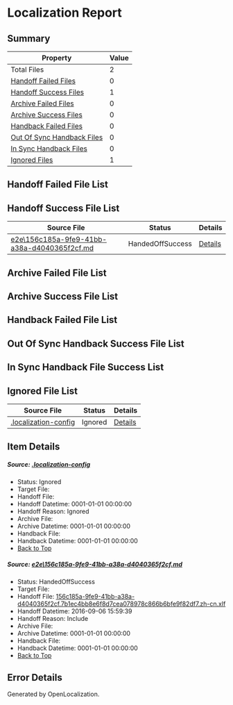 # <a name='report-top'></a> Localization Report

## Summary
 Property | Value 
 -------- | ----- 
 Total Files | 2
[ Handoff Failed Files ](#handoff-failed-list)| 0
[ Handoff Success Files ](#handoff-success-list)| 1
[ Archive Failed Files ](#archive-failed-list)| 0
[ Archive Success Files ](#archive-success-list)| 0
[ Handback Failed Files ](#handback-failed-list)| 0
[ Out Of Sync Handback Files ](#outofsync-handback-success-list)| 0
[ In Sync Handback Files ](#insync-handback-success-list)| 0
[ Ignored Files ](#ignored-list)| 1

## <a name='handoff-failed-list'></a> Handoff Failed File List

## <a name='handoff-success-list'></a> Handoff Success File List
 Source File | Status | Details 
 ----------- | ------ | ------- 
 [e2e\156c185a-9fe9-41bb-a38a-d4040365f2cf.md](https://github.com/OpenLocalizationTestOrg/ol-test0/blob/098cfeb368ac7bef2e23f3a6665b3f9a16e09220/e2e/156c185a-9fe9-41bb-a38a-d4040365f2cf.md) | HandedOffSuccess | [Details](#7e33a49b3fdeba2792fd8ef185a0a822f521f2e21)

## <a name='archive-failed-list'></a> Archive Failed File List

## <a name='archive-success-list'></a> Archive Success File List

## <a name='handback-failed-list'></a> Handback Failed File List

## <a name='outofsync-handback-success-list'></a> Out Of Sync Handback Success File List

## <a name='insync-handback-success-list'></a> In Sync Handback File Success List

## <a name='ignored-list'></a> Ignored File List
 Source File | Status | Details 
 ----------- | ------ | ------- 
 [.localization-config](https://github.com/OpenLocalizationTestOrg/ol-test0/blob/098cfeb368ac7bef2e23f3a6665b3f9a16e09220/.localization-config) | Ignored | [Details](#3d4f252ac210baf56311d7e97dcc2db10974dbd20)

## Item Details
##### <a name='3d4f252ac210baf56311d7e97dcc2db10974dbd20'></a> Source: [.localization-config](https://github.com/OpenLocalizationTestOrg/ol-test0/blob/098cfeb368ac7bef2e23f3a6665b3f9a16e09220/.localization-config)
* Status: Ignored
* Target File: 
* Handoff File: 
* Handoff Datetime: 0001-01-01 00:00:00
* Handoff Reason: Ignored
* Archive File: 
* Archive Datetime: 0001-01-01 00:00:00
* Handback File: 
* Handback Datetime: 0001-01-01 00:00:00
* [Back to Top](#report-top)

##### <a name='7e33a49b3fdeba2792fd8ef185a0a822f521f2e21'></a> Source: [e2e\156c185a-9fe9-41bb-a38a-d4040365f2cf.md](https://github.com/OpenLocalizationTestOrg/ol-test0/blob/098cfeb368ac7bef2e23f3a6665b3f9a16e09220/e2e/156c185a-9fe9-41bb-a38a-d4040365f2cf.md)
* Status: HandedOffSuccess
* Target File: 
* Handoff File: [156c185a-9fe9-41bb-a38a-d4040365f2cf.7b1ec4bb8e6f8d7cea078978c866b6bfe9f82df7.zh-cn.xlf](https://github.com/OpenLocalizationTestOrg/ol-test0-handoff/blob/2d0b0de3d607f4482c57a2eb8af607963714ce04/ol-handoff/OpenLocalizationTestOrg/ol-test0-zhcn/ci/ht/156c185a-9fe9-41bb-a38a-d4040365f2cf.7b1ec4bb8e6f8d7cea078978c866b6bfe9f82df7.zh-cn.xlf)
* Handoff Datetime: 2016-09-06 15:59:39
* Handoff Reason: Include
* Archive File: 
* Archive Datetime: 0001-01-01 00:00:00
* Handback File: 
* Handback Datetime: 0001-01-01 00:00:00
* [Back to Top](#report-top)


## Error Details

Generated by OpenLocalization.
